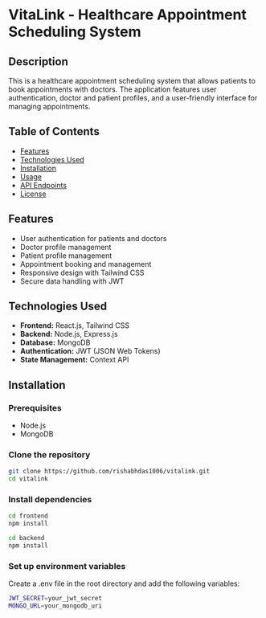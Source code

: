 # VitaLink - Healthcare Appointment Scheduling System

## Description

This is a healthcare appointment scheduling system that allows patients to book appointments with doctors. The application features user authentication, doctor and patient profiles, and a user-friendly interface for managing appointments.

## Table of Contents

-   [Features](#features)
-   [Technologies Used](#technologies-used)
-   [Installation](#installation)
-   [Usage](#usage)
-   [API Endpoints](#api-endpoints)
-   [License](#license)

## Features

-   User authentication for patients and doctors
-   Doctor profile management
-   Patient profile management
-   Appointment booking and management
-   Responsive design with Tailwind CSS
-   Secure data handling with JWT

## Technologies Used

-   **Frontend:** React.js, Tailwind CSS
-   **Backend:** Node.js, Express.js
-   **Database:** MongoDB
-   **Authentication:** JWT (JSON Web Tokens)
-   **State Management:** Context API

## Installation

### Prerequisites

-   Node.js
-   MongoDB

### Clone the repository

```bash
git clone https://github.com/rishabhdas1006/vitalink.git
cd vitalink
```

### Install dependencies

```bash
cd frontend
npm install
```

```bash
cd backend
npm install
```

### Set up environment variables

Create a .env file in the root directory and add the following variables:

```bash
JWT_SECRET=your_jwt_secret
MONGO_URL=your_mongodb_uri
```
